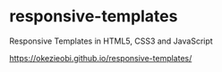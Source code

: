 # responsive-templates
Responsive Templates in HTML5, CSS3 and JavaScript

https://okezieobi.github.io/responsive-templates/
